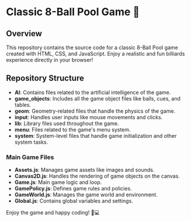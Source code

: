 # Classic 8-Ball Pool Game 🎱

## Overview
This repository contains the source code for a classic 8-Ball Pool game created with HTML, CSS, and JavaScript. Enjoy a realistic and fun billiards experience directly in your browser!

## Repository Structure

- **AI**: Contains files related to the artificial intelligence of the game.
- **game_objects**: Includes all the game object files like balls, cues, and tables.
- **geom**: Geometry-related files that handle the physics of the game.
- **input**: Handles user inputs like mouse movements and clicks.
- **lib**: Library files used throughout the game.
- **menu**: Files related to the game's menu system.
- **system**: System-level files that handle game initialization and other system tasks.

### Main Game Files

- **Assets.js**: Manages game assets like images and sounds.
- **Canvas2D.js**: Handles the rendering of game objects on the canvas.
- **Game.js**: Main game logic and loop.
- **GamePolicy.js**: Defines game rules and policies.
- **GameWorld.js**: Manages the game world and environment.
- **Global.js**: Contains global variables and settings.

Enjoy the game and happy coding! 🎱💻
